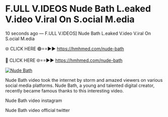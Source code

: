 # F.ULL V.IDEOS Nude Bath L.eaked V.ideo V.iral On S.ocial M.edia

10 seconds ago — F.ULL V.IDEOS] Nude Bath L.eaked V.ideo V.iral On S.ocial M.edia

🌐 CLICK HERE 🟢==►► https://hmhmed.com/nude-bath

🔴 CLICK HERE 🌐==►► https://hmhmed.com/nude-bath

[![Nude Bath](https://i.imgur.com/dJHk4Zq.gif)](https://hmhmed.com/nude-bath)

Nude Bath video took the internet by storm and amazed viewers on various social media platforms. Nude Bath, a young and talented digital creator, recently became famous thanks to this interesting video.

Nude Bath video instagram

Nude Bath video official twitter